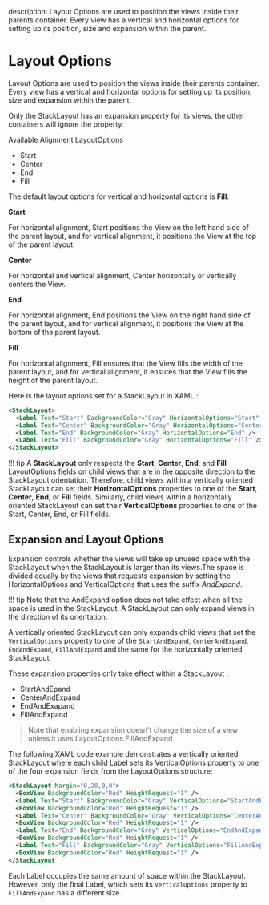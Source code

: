 description: Layout Options are used to position the views inside their parents container. Every view has a vertical and horizontal options for setting up its position, size and expansion within the parent.

# Layout Options

Layout Options are used to position the views inside their parents container. Every view has a vertical and horizontal options for setting up its position, size and expansion within the parent.

Only the StackLayout has an expansion property for its views, the other containers will ignore the property.

Available Alignment LayoutOptions

* Start
* Center
* End
* Fill

The default layout options for vertical and horizontal options is **Fill**.

**Start**

For horizontal alignment, Start positions the View on the left hand side of the parent layout, and for vertical alignment, it positions the View at the top of the parent layout.

**Center**

For horizontal and vertical alignment, Center horizontally or vertically centers the View.

**End**

For horizontal alignment, End positions the View on the right hand side of the parent layout, and for vertical alignment, it positions the View at the bottom of the parent layout.

**Fill**

For horizontal alignment, Fill ensures that the View fills the width of the parent layout, and for vertical alignment, it ensures that the View fills the height of the parent layout.

Here is the layout options set for a StackLayout in XAML :

```xml
<StackLayout>
  <Label Text="Start" BackgroundColor="Gray" HorizontalOptions="Start" />
  <Label Text="Center" BackgroundColor="Gray" HorizontalOptions="Center" />
  <Label Text="End" BackgroundColor="Gray" HorizontalOptions="End" />
  <Label Text="Fill" BackgroundColor="Gray" HorizontalOptions="Fill" />
</StackLayout>
```

!!! tip
    A **StackLayout** only respects the **Start**, **Center**, **End**, and **Fill** LayoutOptions fields on child views that are in the opposite direction to the StackLayout orientation. Therefore, child views within a vertically oriented StackLayout can set their **HorizontalOptions** properties to one of the **Start**, **Center**, **End**, or **Fill** fields. Similarly, child views within a horizontally oriented StackLayout can set their **VerticalOptions** properties to one of the Start, Center, End, or Fill fields.

## Expansion and Layout Options

Expansion controls whether the views will take up unused space with the StackLayout when the StackLayout is larger than its views.The space is divided equally by the views that requests expansion by setting the HorizontalOptions and VerticalOptions that uses the suffix _AndExpand_.

!!! tip
    Note that the AndExpand option does not take effect when all the space is used in the StackLayout.
    A StackLayout can only expand views in the direction of its orientation.

A vertically oriented StackLayout can only expands child views that set the `VerticalOptions` property to one of the `StartAndExpand`, `CenterAndExpand`, `EndAndExpand`, `FillAndExpand` and the same for the horizontally oriented StackLayout.

These expansion properties only take effect within a StackLayout :

* StartAndEpand
* CenterAndExpand
* EndAndExapand
* FillAndExpand

> Note that enabling expansion doesn't change the size of a view unless it uses LayoutOptions.FillAndExpand

The following XAML code example demonstrates a vertically oriented StackLayout where each child Label sets its VerticalOptions property to one of the four expansion fields from the LayoutOptions structure:

```xml
<StackLayout Margin="0,20,0,0">
  <BoxView BackgroundColor="Red" HeightRequest="1" />
  <Label Text="Start" BackgroundColor="Gray" VerticalOptions="StartAndExpand" />
  <BoxView BackgroundColor="Red" HeightRequest="1" />
  <Label Text="Center" BackgroundColor="Gray" VerticalOptions="CenterAndExpand" />
  <BoxView BackgroundColor="Red" HeightRequest="1" />
  <Label Text="End" BackgroundColor="Gray" VerticalOptions="EndAndExpand" />
  <BoxView BackgroundColor="Red" HeightRequest="1" />
  <Label Text="Fill" BackgroundColor="Gray" VerticalOptions="FillAndExpand" />
  <BoxView BackgroundColor="Red" HeightRequest="1" />
</StackLayout
```

Each Label occupies the same amount of space within the StackLayout. However, only the final Label, which sets its `VerticalOptions` property to `FillAndExpand` has a different size.

